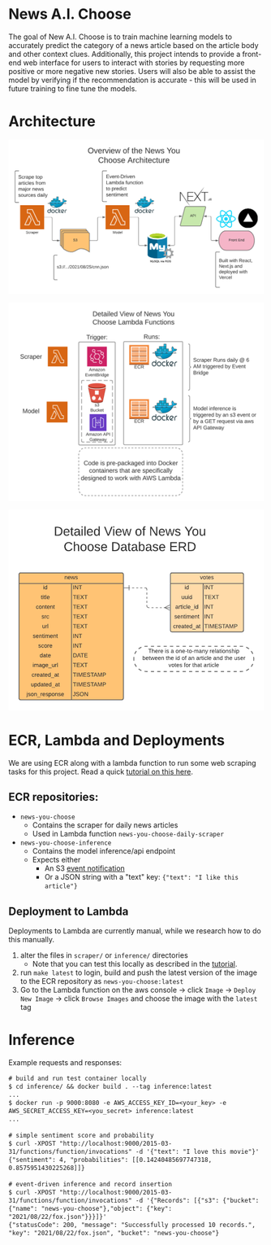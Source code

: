 # News A.I. Choose

The goal of New A.I. Choose is to train machine learning models to accurately predict the category of a news article based on the article body and other context clues. Additionally, this project intends to provide a front-end web interface for users to interact with stories by requesting more positive or more negative new stories. Users will also be able to assist the model by verifying if the recommendation is accurate - this will be used in future training to fine tune the models.

# Architecture

![Overview of News You Choose](images/Overview_News_You_Choose.png)

![Overview of News You Choose Lambda](images/Detailed_View_News_You_Choose_Lambda.png)

![Overview of News You Choose Database](images/Database_ERD.png)

# ECR, Lambda and Deployments

We are using ECR along with a lambda function to run some web scraping tasks for this project. Read a quick [tutorial on this here](https://aws.amazon.com/blogs/aws/new-for-aws-lambda-container-image-support/).

## ECR repositories:

- `news-you-choose`
  - Contains the scraper for daily news articles
  - Used in Lambda function `news-you-choose-daily-scraper`
- `news-you-choose-inference`
  - Contains the model inference/api endpoint
  - Expects either
    - An S3 [event notification](https://docs.aws.amazon.com/AmazonS3/latest/userguide/notification-content-structure.html)
    - Or a JSON string with a "text" key: `{"text": "I like this article"}`

## Deployment to Lambda

Deployments to Lambda are currently manual, while we research how to do this manually.

1. alter the files in `scraper/` or `inference/` directories
   - Note that you can test this locally as described in the [tutorial](https://aws.amazon.com/blogs/aws/new-for-aws-lambda-container-image-support/).
2. run `make latest` to login, build and push the latest version of the image to the ECR repository as `news-you-choose:latest`
3. Go to the Lambda function on the aws console -> click `Image` -> `Deploy New Image` -> click `Browse Images` and choose the image with the `latest` tag

# Inference

Example requests and responses:

```shell
# build and run test container locally
$ cd inference/ && docker build . --tag inference:latest
...
$ docker run -p 9000:8080 -e AWS_ACCESS_KEY_ID=<your_key> -e AWS_SECRET_ACCESS_KEY=<you_secret> inference:latest
...

# simple sentiment score and probability
$ curl -XPOST "http://localhost:9000/2015-03-31/functions/function/invocations" -d '{"text": "I love this movie"}'
{"sentiment": 4, "probabilities": [[0.14240485697747318, 0.8575951430225268]]}

# event-driven inference and record insertion
$ curl -XPOST "http://localhost:9000/2015-03-31/functions/function/invocations" -d '{"Records": [{"s3": {"bucket": {"name": "news-you-choose"},"object": {"key": "2021/08/22/fox.json"}}}]}'
{"statusCode": 200, "message": "Successfully processed 10 records.", "key": "2021/08/22/fox.json", "bucket": "news-you-choose"}
```
